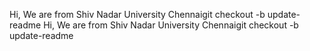 Hi, We are from Shiv Nadar University Chennaigit checkout -b update-readme
Hi, We are from Shiv Nadar University Chennaigit checkout -b update-readme
